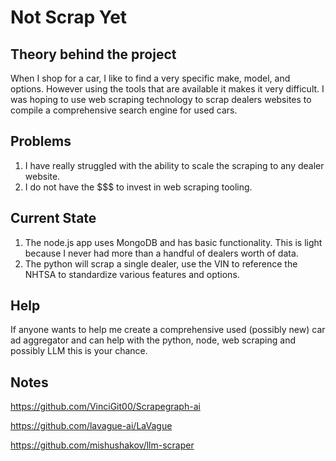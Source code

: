 # Not Scrap Yet
## Theory behind the project
When I shop for a car, I like to find a very specific make, model, and options. However using the tools that are available it makes it very difficult. I was hoping to use web scraping technology to scrap dealers websites to compile a comprehensive search engine for used cars.

## Problems
1. I have really struggled with the ability to scale the scraping to any dealer website.
2. I do not have the $$$ to invest in web scraping tooling.

## Current State
1. The node.js app uses MongoDB and has basic functionality. This is light because I never had more than a handful of dealers worth of data.
2. The python will scrap a single dealer, use the VIN to reference the NHTSA to standardize various features and options.

## Help
If anyone wants to help me create a comprehensive used (possibly new) car ad aggregator and can help with the python, node, web scraping and possibly LLM this is your chance.

## Notes
https://github.com/VinciGit00/Scrapegraph-ai

https://github.com/lavague-ai/LaVague

https://github.com/mishushakov/llm-scraper

